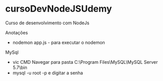 # cursoDevNodeJSUdemy
Curso de desenvolvimento com NodeJs

Anotações
 - nodemon app.js - para executar o nodemon


 MySql
  - vic CMD Navegar para pasta C:\Program Files\MySQL\MySQL Server 5.7\bin
  - mysql -u root -p e digitar a senha
